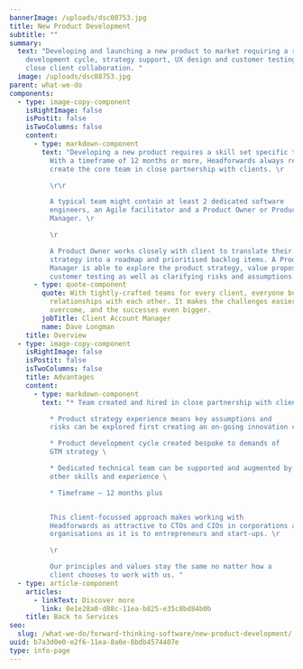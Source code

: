 ```yaml
---
bannerImage: /uploads/dsc08753.jpg
title: New Product Development
subtitle: ""
summary:
  text: "Developing and launching a new product to market requiring a rapid
    development cycle, strategy support, UX design and customer testing all in
    close client collaboration. "
  image: /uploads/dsc08753.jpg
parent: what-we-do
components:
  - type: image-copy-component
    isRightImage: false
    isPostit: false
    isTwoColumns: false
    content:
      - type: markdown-component
        text: "Developing a new product requires a skill set specific to that project.
          With a timeframe of 12 months or more, Headforwards always recruit and
          create the core team in close partnership with clients. \r

          \r\r

          A typical team might contain at least 2 dedicated software
          engineers, an Agile facilitator and a Product Owner or Product
          Manager. \r

          \r

          A Product Owner works closely with client to translate their
          strategy into a roadmap and prioritised backlog items. A Product
          Manager is able to explore the product strategy, value proposition and
          customer testing as well as clarifying risks and assumptions. "
      - type: quote-component
        quote: With tightly-crafted teams for every client, everyone builds strong
          relationships with each other. It makes the challenges easier to
          overcome, and the successes even bigger.
        jobTitle: Client Account Manager
        name: Dave Longman
    title: Overview
  - type: image-copy-component
    isRightImage: false
    isPostit: false
    isTwoColumns: false
    title: Advantages
    content:
      - type: markdown-component
        text: "* Team created and hired in close partnership with client

          * Product strategy experience means key assumptions and
          risks can be explored first creating an on-going innovation cycle

          * Product development cycle created bespoke to demands of
          GTM strategy \ 

          * Dedicated technical team can be supported and augmented by
          other skills and experience \ 

          * Timeframe – 12 months plus


          This client-focussed approach makes working with
          Headforwards as attractive to CTOs and CIOs in corporations and
          organisations as it is to entrepreneurs and start-ups. \r

          \r

          Our principles and values stay the same no matter how a
          client chooses to work with us. "
  - type: article-component
    articles:
      - linkText: Discover more
        link: 0e1e28a0-d88c-11ea-b825-e35c8bd84b0b
    title: Back to Services
seo:
  slug: /what-we-do/forward-thinking-software/new-product-development/
uuid: b7a3d0e0-e2f6-11ea-8a0e-8bdb4574407e
type: info-page
---
```

